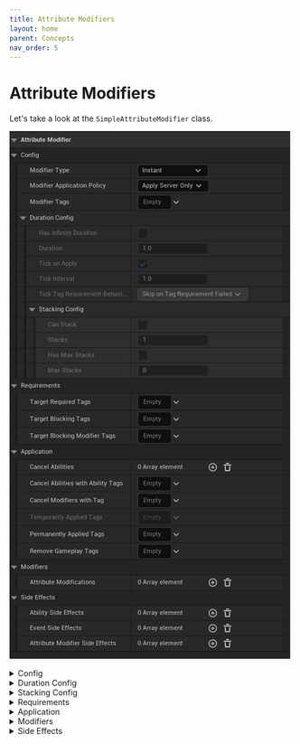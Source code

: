 ```yaml
---
title: Attribute Modifiers
layout: home
parent: Concepts
nav_order: 5
---
```


# Attribute Modifiers

Let's take a look at the `SimpleAttributeModifier` class. 

![a screenshot of the SimpleAttributeModifier class variables](../../images/BS_AM_Variables.png)

<details markdown="1">
  <summary>Config</summary>

* `Modifier Type` is an enum that determines how the modifier is applied. It has two options:
    * `Instant`
        * The modifier is applied immediately and then removed.
        * This is useful for one off effects like applying damage and then playing a hit reaction animation.
    * `Duration`
        * The modifier sticks around for a set amount or infinite amount of time.
        * This is useful for effects like applying a damage over time effect.
        * Duration modifiers support stacking and can be cancelled by other modifiers.
* `Modifier Application Policy` is an enum that controls how/if the modifier is replicated. There are three options:
    * `Apply Server Only`
        * The modifier is only applied on the server and will not apply in the client version of the ability.
        * This is useful for deterring cheating because the client won't run the code that applies the modifier.
        * Any `Side Effects` like activating abilities or sending events will only run on the server.
    * `Apply Server Only But Replicate Side Effects`
        * The modifier is only applied on the server but the side effects are replicated to the client. 
            * e.g. Only the server modifies health but upon replicating the `Attribute State` to the client, the client will activate any side effects like playing a hit reaction animation.
        * This is useful for effects that need to be seen by the client but not affect the game state.
    * `Apply Client Predicted`
        * The modifier is run on the client immediately assuming the server will allow it including applying `Side Effects`. 
            * If the server rejects the modifier, the client will rollback the modifier and cancel any running side effects.
        * This is useful for reducing perceived latency for the client.
* `ModifierTags` are tags that can be used to identify the modifier. 
    * These are useful for checking if a modifier is already applied to an attribute.
    * They behave similarly to the `AbilityTags` in the `SimpleGameplayAbility` class.
    * Similarly, there is a function on the `AbilityComponent` to cancel modifiers with matching tags
        ![a screenshot of the CancelModifiersWithTag function](../../images/BS_CancelModifiersWithTag.png)

</details>

<details markdown="1">
  <summary>Duration Config</summary>

Modifiers have additional variables that are only editable when the `Modifier Type` is set to `Duration`.
Duration modifiers work like regularly repeating instant modifiers. Every time the modifier is applied it is referred to as a `tick`.

If your modifier is of type `Duration` you will have the following additional variables:  
* `HasInfiniteDuration` is a boolean that determines if the modifier has a set duration or sticks around until manually removed.
    * Enabling this will disable the `Duration` variable.
* `Duration` is how long the Duration type modifier will stick around for.
    * This is a float that represents the time in seconds.
* `TickOnApply` is a boolean that determines if the modifier should tick immediately upon application or wait until the next tick interval to start modifications
* `TickInterval` is a float that determines how often the modifier should tick.
    * This is a float that represents the time in seconds.
    * e.g. If you set this to 1, the modifier will tick every second. If the modifier `Duration` is 2.5 seconds it will tick 2 times if `TickOnApply` is false and 3 times if true.
* `TickTagRequirementBehavior` is an enum that determines how the modifier should behave if the modifiers' tag requirements are not met. The options are:
    * `SkipOnTagRequirementFailed` will skip the current tick but continue counting down the duration.
        * e.g. In a Duration modifier of 2 seconds with an interval of 1 second:
            1. You pass the tag requirements when the modifier was applied but then fail before the first tick.
            2. The first tick is skipped
            3. The blocking tag was removed in between the first and second tick 
            4. The second tick will apply the modifier.
            5. 2 seconds have passed and the modifier is removed.
    * `PauseOnTagRequirementFailed` will pause the modifier until the requirements are met.
        * This setting freezes the modifier until the requirements are met.
        * As a side effect, a modifier that is expected to last 2 seconds can last forever if the tick requirements are not met after application (but won't do anything).
    * `CancelOnTagRequirementFailed` will cancel the modifier if it fails tag requirements at any point
        * e.g. You have a burning modifier that periodically applies damage and has a tag requirement that the target doesn't have `PlayerStatus.Wet`. As soon as the target has this tag, the burning modifier will be removed.
</details>


<details markdown="1">
  <summary>Stacking Config</summary>

Duration modifiers support the concept of stacking. This means that if you apply the same modifier multiple times, the modifier will stack on top of itself.
This doesn't mean that a modifier with a stack count of 2 will apply the effect twice or have a longer duration. Rather there is a `Stacks` variable that you can use in your modifier logic.  
e.g. A burning effect that deals `1 + Stacks` damage per tick.
You add a stack by applying the modifier again with the same tag.

* `CanStack` is a boolean that determines if the modifier supports stacking.
    * If this is set to false, reapplying the modifier will refresh the duration instead of adding a stack.
* `Stacks` is an integer that represents the number of times the modifier has been applied.
    * This is the variable that you read from in your modifier logic to determine the effect of the modifier.
* `HasMaxStacks` is a boolean that determines if the modifier has a maximum number of stacks.
    * Enabling this will enable the `MaxStacks` variable.
* `MaxStacks` is an integer that represents the maximum number of stacks the modifier can have.
    * If the modifier reaches this number of stacks, it will not stack again.
    * When reaching max stacks, the modifiers' `OnMaxStacksReached` event is called (more on available events after the variables section).
</details>

<details markdown="1">
  <summary>Requirements</summary>

These determine if the modifier can be applied or not.

* `TargetRequiredTags` the target ability component of this modifier must have all of these tags to apply the modifier.
* `TargetBlockingTags` the target ability component of this modifier must NOT have any of these tags to apply the modifier.
* `TargetBlockingModifierTags` the target ability component of this modifier must NOT have an active duration modifier with these `ModifierTags` to apply the modifier.
    * e.g. If you want to make sure that only one `ModifierDamageType.Burning` modifier can be applied at a time, you would set this to `ModifierDamageType.Burning`.

</details>

<details markdown="1">
  <summary>Application</summary>

If the modifier passes the tag requirements:
* `CancelAbilities` is an array of class references to `SimpleGameplayAbility` blueprints.
    * This refers to abilities on the target ability component
    * These abilities will be cancelled.
* `CancelAbilitiesWithAbilityTags` will cancel abilities on the target ability component that have any of these tags.
* `CancelModifiersWithTags` will cancel any active Duration type modifiers running on the target ability component that have `ModifierTags` that match
* `TemporarilyAppliedTags` are tags that are temporarily added to the target ability component while the modifier is active.
    * This is disables for Instant type modifiers.
* `PermanentlyAppliedTags` are tags that are permanently added to the target ability component.
    * These tags need to be removed manually.
    * Supported by both Instant and Duration type modifiers.
* `RemoveTags` are tags that are removed from the target ability component.
    * Supported by both Instant and Duration type modifiers.
</details>

<details markdown="1">
  <summary>Modifiers</summary>

Modifiers are where the bulk of the work happens. These change the attributes on the target ability component.
The options shown to you in a modifier change depending on the type of attribute you are modifying.  




There are two types of modifiers:
<details markdown="1">
<summary>Float Modifiers</summary>

![a screenshot of a float modifier](../../images/BS_ManualInputValue.png)

The idea behind float modifiers is that they take an attribute and say: `Attribute = Attribute Operation InputValue`  
Where `Operation` is an enum that determines how the attribute will be changed and `Value` is the value that will be used in the operation.  
e.g `Health` = `Health` `Add` `FromAnotherAttribute`  
e.g `Health` = `Health` `Multiply` `0.5`  

* `ModifierDescription` is a cosmetic string that describes what the modifier does and displays it in the editor window. This field is optional
* `AttributeType` is an enum that determines what type of attribute you are modifying. In the above screenshot we set it to `Float Attribute`.
* `ModifiedAttribute` is a gameplay tag representing the attribute that you are modifying.
* `ModifiedAttributeValueType` determines which part of the `Float Attribute` you are changing. 
    * This option only appears when the `AttributeType` is set to `Float Attribute`.
    * The options are:
        * `BaseValue`
        * `CurrentValue`
        * `MaxCurrentValue`
        * `MaxBaseValue`
        * `MinCurrentValue`
        * `MinBaseValue`
* `CancelIfAttributeNotFound` is a boolean that determines if the modifier should cancel if the attribute is not found on the target ability component.
* `ApplicationTriggers` determines when this modifier will apply. The triggers are an array of an enum that represents different "phases" of the modifier application. 
    * If left empty it will apply every tick for a `Duration` or once for an `Instant` type modifier
    * These are a list of the phases:
        * `OnInstantModifierEndedSuccess`
        * `OnInstantModifierEndedCancel`
        * `OnDurationModifierInitiallyAppliedSuccess`
        * `OnDurationModifierEndedSuccess`
        * `OnDurationModifierEndedCancel`
        * `OnDurationModifierTickSuccess`
        * `OnDurationModifierTickCancel`
    * If your modifier is an `Instant` type modifier, the `OnDurationModifier` triggers will not be called.
    * If used in conjunction with Duration modifiers you can have effects like *when first applied do burst damage of 20 and then apply 5 damage every second for 4 seconds*.
* `ModificationOperation` is an enum that determines how the modifier will change the float attribute. The options are:
    * `Add`
    * `Multiply`
    * `Override`
    * There is no `Subtract` or `Divide` operation because you can achieve this by using negative values and reciprocals.
        * e.g. `Add -20` or `Multiply 0.5`
* `ModificationInputValueSource` determines where we get the input value from:
    * `Manual`
        * A hardcoded value. 
        * e.g. Health = `Health Add -20` to reduce health by 20
            ![a screenshot of a manual input value for a modifier](../../images/BS_ManualInputValue.png)
    * `FromOverflow`
        * If the previous modifier reduced an attribute beyond its minimum/maximum value, the overflow value is used.
        * e.g If you have 20 Armour with a min current value of 0 and you reduce it by 30, Armour get's clamped to 0 and the overflow value is set to -10.
        * So, if we're modifying `Health` after `Armour` and set the input source to `FromOverflow`, we add -10 to `Health`. 
            * If Armour was set to 30 instead of 20, the overflow value would be 0 and Health would effectively be untouched.
        * Using `FromOverflow` adds an extra option called `ConsumeOverflow`
            * Setting this to true will set the overflow to 0 after using it, even if there is overflow left over
            * e.g. `Shield = 10, Armour = 10, Health = 100`. You apply 50 damage to shield and the overflow if 40. You apply 40 damage to Armour and the overflow is 30 but because Armour has `ConsumeOverflow` set to true, the overflow is set to 0 afterwards and health is untouched.
        ![a screenshot of an overflow input value for a modifier](../../images/BS_OverflowInputValue.png)
    * `FromInstigatorAttribute`
        * The input value is a `Float Attribute` from the instigator ability component. If the attribute doesn't exist a value of 0 is used and a warning will get printed to the log.
    * `FromTargetAttribute`
        * The input value is a `Float Attribute` from the target ability component. If the attribute doesn't exist a value of 0 is used and a warning will get printed to the log.
    * `FromMetaAttribute`
        * You supply a gameplay tag and a function on the Modifier class is called to get the value. You can use this if you have complex calculations that need to be done to get the input value.
            ![a screenshot of a meta input variable](../../images/BS_MetaInputVariable.png)
            ![a screenshot of the meta input function](../../images/BS_MetaInputFunction.png)
</details>

<details markdown="1">
<summary>Struct Modifiers</summary>

Struct modifiers are simpler than Float modifiers but require blueprint code to work.
![a screenshot of a struct modifier](../../images/BS_StructModifierExample.png)

I'll skip the fields it shares with the Float modifier and focus on the unique one:
* `StructOperationTag` is a gameplay tag that represents what we want to do with the struct. e.g. `Attributes.Speed.AddBonus`
    * ![a screenshot of the struct operation tag](../../images/BS_StructOperationTag.png)

</details>

</details>


<details markdown="1">
  <summary>Side Effects</summary>

Side effects happen are non attribute related changes that happen alongside the modifier. There are three types of side effects:
* `AbilitySideEffects` are abilities that are activated as a part of the modifier
    * A common use case is applying a damage modifier and then activating a hit reaction ability.
* `EventSideEffects` are events that are sent as a part of the modifier through the `SimpleEventSubsystem`
* `AttributeModifierSideEffects` are attribute modifiers that are applied in addition to this one.
    * This is useful for chaining attribute modifiers together.

Like the `Modifiers` section from earlier we can choose what "phase" of the modifier application we want to trigger the side effect.  
So it's possible to have a modifier that, upon failing to apply to the target, can apply a different modifier to the instigator.  
e.g. A failed stun attempt by the instigator on the target applies a slow modifier to the instigator instead.

![a screenshot of the side effects section](../../images/BS_SideEffects.png)

</details>